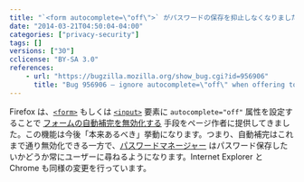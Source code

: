 ```yaml
---
title: "`<form autocomplete=\"off\">` がパスワードの保存を抑止しなくなりました"
date: "2014-03-21T04:50:04-04:00"
categories: ["privacy-security"]
tags: []
versions: ["30"]
cclicense: "BY-SA 3.0"
references:
    - url: "https://bugzilla.mozilla.org/show_bug.cgi?id=956906"
      title: "Bug 956906 – ignore autocomplete=\"off\" when offering to save passwords via the password manager"
---
```

Firefox は、[`<form>`](https://developer.mozilla.org/ja/docs/Web/HTML/Element/form) もしくは [`<input>`](https://developer.mozilla.org/ja/docs/Web/HTML/Element/input) 要素に `autocomplete="off"` 属性を設定することで [フォームの自動補完を無効化する](https://developer.mozilla.org/ja/docs/Web/Security/Securing_your_site/Turning_off_form_autocompletion) 手段をページ作者に提供してきました。この機能は今後「本来あるべき」挙動になります。つまり、自動補完はこれまで通り無効化できる一方で、[パスワードマネージャー](https://support.mozilla.org/ja/kb/password-manager-remember-delete-change-passwords) はパスワード保存したいかどうか常にユーザーに尋ねるようになります。Internet Explorer と Chrome も同様の変更を行っています。
